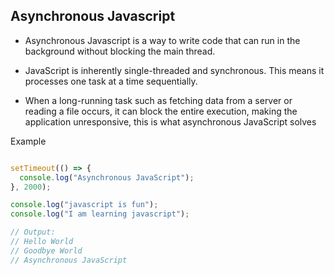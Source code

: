 ## Asynchronous Javascript

- Asynchronous Javascript is a way to write code that can run in the background without blocking the main thread.

- JavaScript is inherently single-threaded and synchronous. This means it processes one task at a time sequentially.

- When a long-running task such as fetching data from a server or reading a file occurs, it can block the entire execution, making the application unresponsive, this is what asynchronous JavaScript solves

Example

```javascript

setTimeout(() => {
  console.log("Asynchronous JavaScript");
}, 2000);

console.log("javascript is fun");
console.log("I am learning javascript");

// Output:
// Hello World
// Goodbye World
// Asynchronous JavaScript
```

